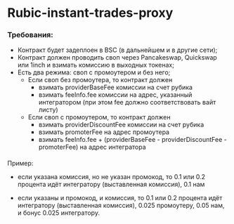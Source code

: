 # Rubic-instant-trades-proxy

### Требования:

- Контракт будет задеплоен в BSC (в дальнейшем и в другие сети);
- Контракт должен проводить своп через Pancakeswap, Quickswap или 1inch и взимать комиссию в выходных токенах;
- Есть два режима: своп с промоутером и без него;
  - Если своп без промоутера, то контракт должен 
    - взимать providerBaseFee комиссии на счет рубика
    - взимать feeInfo.fee комиссии на адрес, указанный интегратором (при этом fee должно соответствовать вайт листу)
  - Если своп с промоутером, то контракт должен
      - взимать providerDiscountFee комиссии на счет рубика
      - взимать promoterFee на адрес промоутера
      - взимать feeInfo.fee + (providerBaseFee - providerDiscountFee - promoterFee) на адрес интегратора


####
Пример:
- если указана комиссия, но не указан промокод, то 0.1 или 0.2  процента идёт интегратору (выставленная комиссия), 0.1 нам

- если указаны и промокод, и комиссия, то 0.1 или 0.2 процента идёт интегратору (выставленная комиссия), 0.025 промоутеру, 0.05 нам, и бонус 0.025 интегратору.
